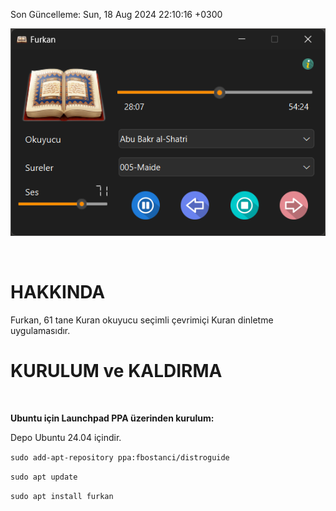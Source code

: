 Son Güncelleme:  Sun, 18 Aug 2024 22:10:16 +0300

![furkan_v1](https://github.com/fbostanci/furkan/blob/main/furkan_v1.png)

<br>

HAKKINDA
==

Furkan, 61 tane Kuran okuyucu seçimli çevrimiçi Kuran dinletme uygulamasıdır.


KURULUM ve KALDIRMA
===
<br>


**Ubuntu için Launchpad PPA üzerinden kurulum:**

Depo Ubuntu 24.04 içindir.

`sudo add-apt-repository ppa:fbostanci/distroguide`

`sudo apt update`

`sudo apt install furkan`
